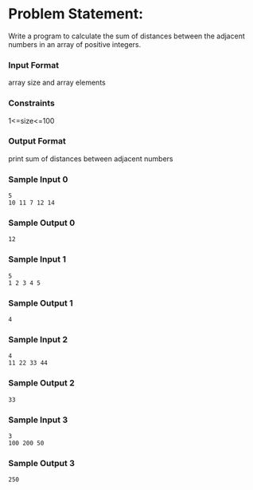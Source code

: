 # Problem Statement:

Write a program to calculate the sum of distances between the adjacent numbers in an array of positive integers.

### Input Format

array size and array elements

### Constraints

1<=size<=100

### Output Format

print sum of distances between adjacent numbers

### Sample Input 0
```
5
10 11 7 12 14
```
### Sample Output 0
```
12
```
### Sample Input 1
```
5
1 2 3 4 5
```
### Sample Output 1
```
4
```
### Sample Input 2
```
4
11 22 33 44
```
### Sample Output 2
```
33
```
### Sample Input 3
```
3
100 200 50
```
### Sample Output 3
```
250
```
